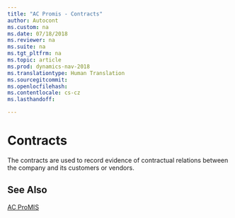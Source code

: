 ```yaml
---
title: "AC Promis - Contracts"
author: Autocont
ms.custom: na
ms.date: 07/18/2018
ms.reviewer: na
ms.suite: na
ms.tgt_pltfrm: na
ms.topic: article
ms.prod: dynamics-nav-2018
ms.translationtype: Human Translation
ms.sourcegitcommit: 
ms.openlocfilehash: 
ms.contentlocale: cs-cz
ms.lasthandoff: 

---
```


# <a name="ac-pm-contracts"></a>Contracts

The contracts are used to record evidence of contractual relations between the company and its customers or vendors.

## <a name="see-also"></a>See Also 
[AC ProMIS](ac-pm-promis.md)